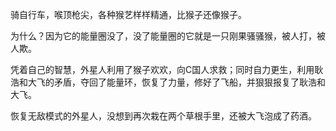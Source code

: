 骑自行车，喉顶枪尖，各种猴艺样样精通，比猴子还像猴子。

为什么？因为它的能量圈没了，没了能量圈的它就是一只刚果骚骚猴，被人打，被人欺。

凭着自己的智慧，外星人利用了猴子欢欢，向C国人求救；同时自力更生，利用耿浩和大飞的矛盾，夺回了能量环，恢复了力量，修好了飞船，并狠狠报复了耿浩和大飞。

恢复无敌模式的外星人，没想到再次栽在两个草根手里，还被大飞泡成了药酒。





<!--stackedit_data:
eyJoaXN0b3J5IjpbLTUyMjM5NjY0OF19
-->